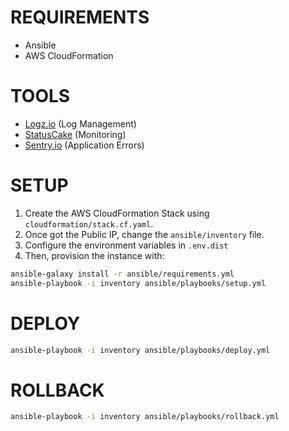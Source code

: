 # REQUIREMENTS

 - Ansible
 - AWS CloudFormation

# TOOLS

 - [Logz.io](https://app-uk.logz.io/#/dashboard/kibana/discover) (Log Management)
 - [StatusCake](https://app.statuscake.com) (Monitoring)
 - [Sentry.io](https://sentry.io/organizations/pugx) (Application Errors)

# SETUP

1. Create the AWS CloudFormation Stack using `cloudformation/stack.cf.yaml`.
1. Once got the Public IP, change the `ansible/inventory` file.
1. Configure the environment variables in `.env.dist`
1. Then, provision the instance with:

```bash
ansible-galaxy install -r ansible/requirements.yml
ansible-playbook -i inventory ansible/playbooks/setup.yml
```

# DEPLOY

```bash
ansible-playbook -i inventory ansible/playbooks/deploy.yml
```

# ROLLBACK

```bash
ansible-playbook -i inventory ansible/playbooks/rollback.yml
```
